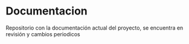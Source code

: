 # Documentacion
Repositorio con la documentación actual del proyecto, se encuentra en revisión y cambios periodicos
